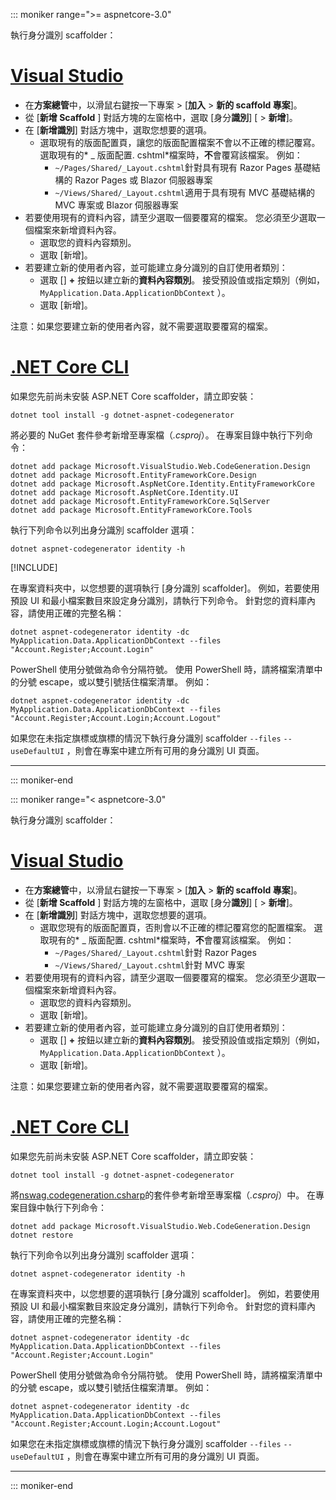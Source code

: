 ::: moniker range=">= aspnetcore-3.0"

執行身分識別 scaffolder：

# <a name="visual-studio"></a>[Visual Studio](#tab/visual-studio)

* 在**方案總管**中，以滑鼠右鍵按一下專案 > [**加入** > **新的 scaffold 專案**]。
* 從 [**新增 Scaffold** ] 對話方塊的左窗格中，選取 [身分**識別**] [ > **新增**]。
* 在 [**新增識別**] 對話方塊中，選取您想要的選項。
  * 選取現有的版面配置頁，讓您的版面配置檔案不會以不正確的標記覆寫。 選取現有的* \_ 版面配置. cshtml*檔案時，**不**會覆寫該檔案。 例如：
    * `~/Pages/Shared/_Layout.cshtml`針對具有現有 Razor Pages 基礎結構的 Razor Pages 或 Blazor 伺服器專案
    * `~/Views/Shared/_Layout.cshtml`適用于具有現有 MVC 基礎結構的 MVC 專案或 Blazor 伺服器專案
* 若要使用現有的資料內容，請至少選取一個要覆寫的檔案。 您必須至少選取一個檔案來新增資料內容。
  * 選取您的資料內容類別。
  * 選取 [新增]。
* 若要建立新的使用者內容，並可能建立身分識別的自訂使用者類別：
  * 選取 [] **+** 按鈕以建立新的**資料內容類別**。 接受預設值或指定類別（例如， `MyApplication.Data.ApplicationDbContext` ）。
  * 選取 [新增]。

注意：如果您要建立新的使用者內容，就不需要選取要覆寫的檔案。

# <a name="net-core-cli"></a>[.NET Core CLI](#tab/netcore-cli)

如果您先前尚未安裝 ASP.NET Core scaffolder，請立即安裝：

```dotnetcli
dotnet tool install -g dotnet-aspnet-codegenerator
```

將必要的 NuGet 套件參考新增至專案檔（*.csproj*）。 在專案目錄中執行下列命令：

```dotnetcli
dotnet add package Microsoft.VisualStudio.Web.CodeGeneration.Design
dotnet add package Microsoft.EntityFrameworkCore.Design
dotnet add package Microsoft.AspNetCore.Identity.EntityFrameworkCore
dotnet add package Microsoft.AspNetCore.Identity.UI
dotnet add package Microsoft.EntityFrameworkCore.SqlServer
dotnet add package Microsoft.EntityFrameworkCore.Tools
```

執行下列命令以列出身分識別 scaffolder 選項：

```dotnetcli
dotnet aspnet-codegenerator identity -h
```

[!INCLUDE[](~/includes/scaffoldTFM.md)]

在專案資料夾中，以您想要的選項執行 [身分識別 scaffolder]。 例如，若要使用預設 UI 和最小檔案數目來設定身分識別，請執行下列命令。 針對您的資料庫內容，請使用正確的完整名稱：

```dotnetcli
dotnet aspnet-codegenerator identity -dc MyApplication.Data.ApplicationDbContext --files "Account.Register;Account.Login"
```

PowerShell 使用分號做為命令分隔符號。 使用 PowerShell 時，請將檔案清單中的分號 escape，或以雙引號括住檔案清單。 例如：

```dotnetcli
dotnet aspnet-codegenerator identity -dc MyApplication.Data.ApplicationDbContext --files "Account.Register;Account.Login;Account.Logout"
```

如果您在未指定旗標或旗標的情況下執行身分識別 scaffolder `--files` `--useDefaultUI` ，則會在專案中建立所有可用的身分識別 UI 頁面。

---

::: moniker-end

::: moniker range="< aspnetcore-3.0"

執行身分識別 scaffolder：

# <a name="visual-studio"></a>[Visual Studio](#tab/visual-studio)

* 在**方案總管**中，以滑鼠右鍵按一下專案 > [**加入** > **新的 scaffold 專案**]。
* 從 [**新增 Scaffold** ] 對話方塊的左窗格中，選取 [身分**識別**] [ > **新增**]。
* 在 [**新增識別**] 對話方塊中，選取您想要的選項。
  * 選取您現有的版面配置頁，否則會以不正確的標記覆寫您的配置檔案。 選取現有的* \_ 版面配置. cshtml*檔案時，**不**會覆寫該檔案。 例如：
    * `~/Pages/Shared/_Layout.cshtml`針對 Razor Pages
    * `~/Views/Shared/_Layout.cshtml`針對 MVC 專案
* 若要使用現有的資料內容，請至少選取一個要覆寫的檔案。 您必須至少選取一個檔案來新增資料內容。
  * 選取您的資料內容類別。
  * 選取 [新增]。
* 若要建立新的使用者內容，並可能建立身分識別的自訂使用者類別：
  * 選取 [] **+** 按鈕以建立新的**資料內容類別**。 接受預設值或指定類別（例如， `MyApplication.Data.ApplicationDbContext` ）。
  * 選取 [新增]。

注意：如果您要建立新的使用者內容，就不需要選取要覆寫的檔案。

# <a name="net-core-cli"></a>[.NET Core CLI](#tab/netcore-cli)

如果您先前尚未安裝 ASP.NET Core scaffolder，請立即安裝：

```dotnetcli
dotnet tool install -g dotnet-aspnet-codegenerator
```

將[nswag.codegeneration.csharp](https://www.nuget.org/packages/Microsoft.VisualStudio.Web.CodeGeneration.Design/)的套件參考新增至專案檔（*.csproj*）中。 在專案目錄中執行下列命令：

```dotnetcli
dotnet add package Microsoft.VisualStudio.Web.CodeGeneration.Design
dotnet restore
```

執行下列命令以列出身分識別 scaffolder 選項：

```dotnetcli
dotnet aspnet-codegenerator identity -h
```

在專案資料夾中，以您想要的選項執行 [身分識別 scaffolder]。 例如，若要使用預設 UI 和最小檔案數目來設定身分識別，請執行下列命令。 針對您的資料庫內容，請使用正確的完整名稱：

```dotnetcli
dotnet aspnet-codegenerator identity -dc MyApplication.Data.ApplicationDbContext --files "Account.Register;Account.Login"
```

PowerShell 使用分號做為命令分隔符號。 使用 PowerShell 時，請將檔案清單中的分號 escape，或以雙引號括住檔案清單。 例如：

```dotnetcli
dotnet aspnet-codegenerator identity -dc MyApplication.Data.ApplicationDbContext --files "Account.Register;Account.Login;Account.Logout"
```

如果您在未指定旗標或旗標的情況下執行身分識別 scaffolder `--files` `--useDefaultUI` ，則會在專案中建立所有可用的身分識別 UI 頁面。

---

::: moniker-end
